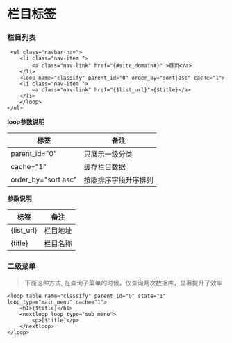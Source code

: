 # 栏目标签

### 栏目列表
```
 <ul class="navbar-nav">
    <li class="nav-item ">
        <a class="nav-link" href="{#site_domain#}" >首页</a>
    </li>
    <loop name="classify" parent_id="0" order_by="sort|asc" cache="1">
    <li class="nav-item ">
        <a class="nav-link" href="{$list_url}">{$title}</a>
    </li>
    </loop>
</ul>
```

**loop参数说明**

| 标签                  | 备注         |
|---------------------|------------|
| parent_id="0"       | 只展示一级分类    |
| cache="1"           | 缓存栏目数据     |
| order_by="sort asc" | 按照排序字段升序排列 |

**参数说明**

| 标签         | 备注      |
|------------|---------|
| {list_url} | 栏目地址    |
| {title}    | 栏目名称    |


### 二级菜单

>下面这种方式, 在查询子菜单的时候，仅查询两次数据库，显著提升了效率
 
```
<loop table_name="classify" parent_id="0" state="1" loop_type="main_menu" cache="1">
    <h1>{$title}</h1>
    <nextloop loop_type="sub_menu">
        <p>[$title]</p>
    </nextloop>
</loop>
```